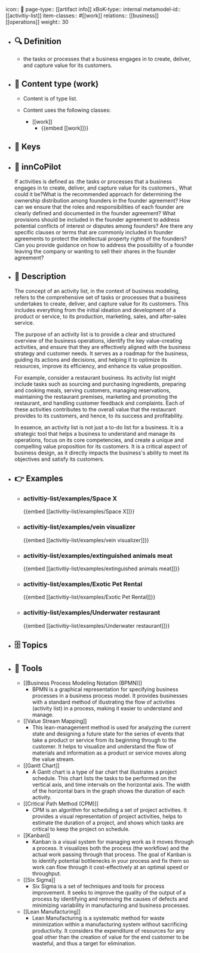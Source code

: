 icon:: 🧿
page-type:: [[artifact info]]
xBoK-type:: internal
metamodel-id:: [[activitiy-list]]
item-classes:: #[[work]]
relations:: [[business]] [[operations]]
weight:: 30

- ## 🔍 Definition
  - the tasks or processes that a business engages in to create, deliver, and capture value for its customers.
- ## 📰 Content type (work)
  - Content is of type list.
  
  - Content uses the following classes:
    - [[work]]
      - {{embed [[work]]}}
  
- ## 🔑 Keys
  
- ## 🤖 innCoPilot
  If activities is defined as :the tasks or processes that a business engages in to create, deliver, and capture value for its customers., What could it be?What is the recommended approach for determining the ownership distribution among founders in the founder agreement?
  How can we ensure that the roles and responsibilities of each founder are clearly defined and documented in the founder agreement?
  What provisions should be included in the founder agreement to address potential conflicts of interest or disputes among founders?
  Are there any specific clauses or terms that are commonly included in founder agreements to protect the intellectual property rights of the founders?
  Can you provide guidance on how to address the possibility of a founder leaving the company or wanting to sell their shares in the founder agreement?
- ## 📖 Description
  The concept of an activity list, in the context of business modeling, refers to the comprehensive set of tasks or processes that a business undertakes to create, deliver, and capture value for its customers. This includes everything from the initial ideation and development of a product or service, to its production, marketing, sales, and after-sales service. 
  
  The purpose of an activity list is to provide a clear and structured overview of the business operations, identify the key value-creating activities, and ensure that they are effectively aligned with the business strategy and customer needs. It serves as a roadmap for the business, guiding its actions and decisions, and helping it to optimize its resources, improve its efficiency, and enhance its value proposition.
  
  For example, consider a restaurant business. Its activity list might include tasks such as sourcing and purchasing ingredients, preparing and cooking meals, serving customers, managing reservations, maintaining the restaurant premises, marketing and promoting the restaurant, and handling customer feedback and complaints. Each of these activities contributes to the overall value that the restaurant provides to its customers, and hence, to its success and profitability.
  
  In essence, an activity list is not just a to-do list for a business. It is a strategic tool that helps a business to understand and manage its operations, focus on its core competencies, and create a unique and compelling value proposition for its customers. It is a critical aspect of business design, as it directly impacts the business's ability to meet its objectives and satisfy its customers.
- ## 👉 Examples
  - ### activitiy-list/examples/Space X
    {{embed [[activitiy-list/examples/Space X]]}}
  - ### activitiy-list/examples/vein visualizer
    {{embed [[activitiy-list/examples/vein visualizer]]}}
  - ### activitiy-list/examples/extinguished animals meat
    {{embed [[activitiy-list/examples/extinguished animals meat]]}}
  - ### activitiy-list/examples/Exotic Pet Rental
    {{embed [[activitiy-list/examples/Exotic Pet Rental]]}}
  - ### activitiy-list/examples/Underwater restaurant
    {{embed [[activitiy-list/examples/Underwater restaurant]]}}
  
- ## 🗄️ Topics
  
- ## 🧰 Tools
  - [[Business Process Modeling Notation (BPMN)]]
    - BPMN is a graphical representation for specifying business processes in a business process model. It provides businesses with a standard method of illustrating the flow of activities (activity list) in a process, making it easier to understand and manage.
  - [[Value Stream Mapping]]
    - This lean-management method is used for analyzing the current state and designing a future state for the series of events that take a product or service from its beginning through to the customer. It helps to visualize and understand the flow of materials and information as a product or service moves along the value stream.
  - [[Gantt Chart]]
    - A Gantt chart is a type of bar chart that illustrates a project schedule. This chart lists the tasks to be performed on the vertical axis, and time intervals on the horizontal axis. The width of the horizontal bars in the graph shows the duration of each activity.
  - [[Critical Path Method (CPM)]]
    - CPM is an algorithm for scheduling a set of project activities. It provides a visual representation of project activities, helps to estimate the duration of a project, and shows which tasks are critical to keep the project on schedule.
  - [[Kanban]]
    - Kanban is a visual system for managing work as it moves through a process. It visualizes both the process (the workflow) and the actual work passing through that process. The goal of Kanban is to identify potential bottlenecks in your process and fix them so work can flow through it cost-effectively at an optimal speed or throughput.
  - [[Six Sigma]]
    - Six Sigma is a set of techniques and tools for process improvement. It seeks to improve the quality of the output of a process by identifying and removing the causes of defects and minimizing variability in manufacturing and business processes.
  - [[Lean Manufacturing]]
    - Lean Manufacturing is a systematic method for waste minimization within a manufacturing system without sacrificing productivity. It considers the expenditure of resources for any goal other than the creation of value for the end customer to be wasteful, and thus a target for elimination.
